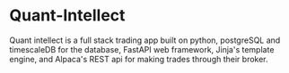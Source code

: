 # Quant-Intellect
Quant intellect is a full stack trading app built on python, postgreSQL and timescaleDB for the database, FastAPI web framework, Jinja's template engine, and Alpaca's REST api for making trades through their broker. 





